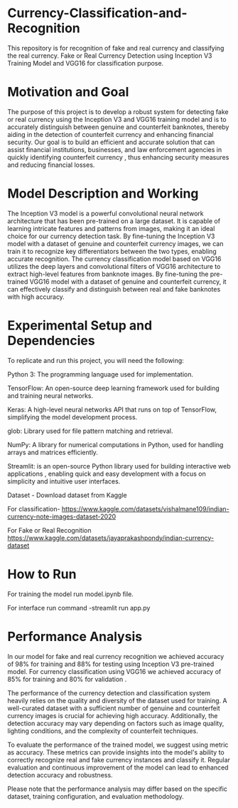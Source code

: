 # Currency-Classification-and-Recognition
This repository is for recognition of fake and real currency and classifying the real currency. 
Fake or Real Currency Detection using Inception V3 Training Model and VGG16 for classification purpose.
# Motivation and Goal
The purpose of this project is to develop a robust system for detecting fake or real currency using the Inception V3 and VGG16 training model and is to accurately distinguish between genuine and counterfeit banknotes, thereby aiding in the detection of counterfeit currency and enhancing financial security. Our goal is to build an efficient and accurate solution that can assist financial institutions, businesses, and law enforcement agencies in quickly identifying counterfeit currency , thus enhancing security measures and reducing financial losses.

# Model Description and Working
The Inception V3 model is a powerful convolutional neural network architecture that has been pre-trained on a large dataset. It is capable of learning intricate features and patterns from images, making it an ideal choice for our currency detection task. By fine-tuning the Inception V3 model with a dataset of genuine and counterfeit currency images, we can train it to recognize key differentiators between the two types, enabling accurate recognition. The currency classification model based on VGG16 utilizes the deep layers and convolutional filters of VGG16 architecture to extract high-level features from banknote images. By fine-tuning the pre-trained VGG16 model with a dataset of genuine and counterfeit currency, it can effectively classify and distinguish between real and fake banknotes with high accuracy.

# Experimental Setup and Dependencies
To replicate and run this project, you will need the following:

Python 3: The programming language used for implementation.

TensorFlow: An open-source deep learning framework used for building and training neural networks.

Keras: A high-level neural networks API that runs on top of TensorFlow, simplifying the model development process.

glob: Library used for file pattern matching and retrieval.

NumPy: A library for numerical computations in Python, used for handling arrays and matrices efficiently.

Streamlit: is an open-source Python library used for building interactive web applications , enabling quick and easy development with a focus on simplicity and intuitive user interfaces.

Dataset - Download dataset from Kaggle

For classification-
https://www.kaggle.com/datasets/vishalmane109/indian-currency-note-images-dataset-2020

For Fake or Real Recognition
https://www.kaggle.com/datasets/jayaprakashpondy/indian-currency-dataset

# How to Run
For training the model run model.ipynb file.

For interface run command -streamlit run app.py

# Performance Analysis
In our model for fake and real currency recognition we achieved accuracy of 98% for training and 88% for testing using Inception V3 pre-trained model.
For currency classification using VGG16 we achieved accuracy of 85% for training and 80% for validation .

The performance of the currency detection and classification system heavily relies on the quality and diversity of the dataset used for training. A well-curated dataset with a sufficient number of genuine and counterfeit currency images is crucial for achieving high accuracy. Additionally, the detection accuracy may vary depending on factors such as image quality, lighting conditions, and the complexity of counterfeit techniques.

To evaluate the performance of the trained model, we suggest using metric as accuracy. These metrics can provide insights into the model's ability to correctly recognize real and fake currency instances and classify it. Regular evaluation and continuous improvement of the model can lead to enhanced detection accuracy and robustness.

Please note that the performance analysis may differ based on the specific dataset, training configuration, and evaluation methodology.

